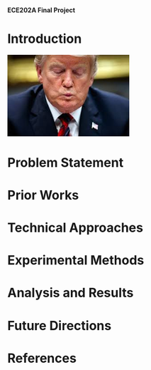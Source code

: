 #### ECE202A Final Project

# Introduction 
![Image of Test](https://github.com/shupic/ECE202A_Final_Project/blob/master/test.jpeg)
# Problem Statement 
# Prior Works
# Technical Approaches
# Experimental Methods
# Analysis and Results
# Future Directions
# References
